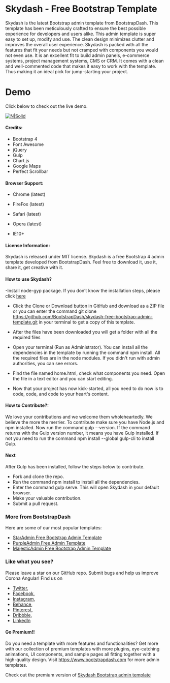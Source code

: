 # Skydash - Free Bootstrap Template

Skydash is the latest Bootstrap admin template from BootstrapDash. This template has been meticulously crafted to ensure the best possible experience for developers and users alike. This admin template is super easy to set up, modify and use. The clean design minimizes clutter and improves the overall user experience. Skydash is packed with all the features that fit your needs but not cramped with components you would not even use. It is an excellent fit to build admin panels, e-commerce systems, project management systems, CMS or CRM. It comes with a clean and well-commented code that makes it easy to work with the template. Thus making it an ideal pick for jump-starting your project.

<h1>Demo</h1>
Click below to check out the live demo.

[![N|Solid](preview.jpg)](https://bootstrapdash.com/demo/skydash-free/template/)

#### Credits:

- Bootstrap 4
- Font Awesome
- jQuery
- Gulp
- Chart.js
- Google Maps
- Perfect Scrollbar

#### Browser Support:

- Chrome (latest)
- FireFox (latest)
- Safari (latest)

- Opera (latest)

- IE10+

#### License Information:

Skydash is released under MIT license. Skydash is a free Bootstrap 4 admin template developed from BootstrapDash. Feel free to download it, use it, share it, get creative with it.

#### How to use Skydash?

-Install node-gyp package. If you don’t know the installation steps, please click [here](https://github.com/nodejs/node-gyp)

- Click the Clone or Download button in GitHub and download as a ZIP file or you can enter the command git clone https://github.com/BootstrapDash/skydash-free-bootstrap-admin-template.git in your terminal to get a copy of this template.
- After the files have been downloaded you will get a folder with all the required files

- Open your terminal (Run as Administrator). You can install all the dependencies in the template by running the command npm install. All the required files are in the node modules. If you didn't run with admin authorities, you can see errors.

- Find the file named home.html, check what components you need. Open the file in a text editor and you can start editing.

- Now that your project has now kick-started, all you need to do now is to code, code, and code to your heart's content.

#### How to Contribute?:

We love your contributions and we welcome them wholeheartedly. We believe the more the merrier. To contribute make sure you have Node.js and npm installed. Now run the command gulp --version. If the command returns with the Gulp version number, it means you have Gulp installed. If not you need to run the command npm install --global gulp-cli to install Gulp.

#### Next

After Gulp has been installed, follow the steps below to contribute.

- Fork and clone the repo.
- Run the command npm install to install all the dependencies.
- Enter the command gulp serve. This will open Skydash in your default browser.
- Make your valuable contribution.
- Submit a pull request.

### More from BootstrapDash

Here are some of our most popular templates:

- [StarAdmin Free Bootstrap Admin Template](https://github.com/BootstrapDash/StarAdmin-Free-Bootstrap-Admin-Template)
- [PurpleAdmin Free Admin Template](https://github.com/BootstrapDash/PurpleAdmin-Free-Admin-Template)
- [MajesticAdmin Free Bootstrap Admin Template](https://github.com/BootstrapDash/MajesticAdmin-Free-Bootstrap-Admin-Template)

### Like what you see?

Please leave a star on our GitHub repo.
Submit bugs and help us improve Corona Angular!
Find us on

- [Twitter](https://twitter.com/bootstrapdash?lang=en),
- [Facebook](https://www.facebook.com/bootstrapdash/),
- [Instagram](https://www.instagram.com/bootstrapdash/?hl=en),
- [Behance](https://www.behance.net/bootstrapdash),
- [Pinterest](https://www.pinterest.com/bootstrapdash/),
- [Dribbble](https://dribbble.com/bootstrapdash),
- [LinkedIn](https://in.linkedin.com/in/bootstrapdash)

#### Go Premium!!

Do you need a template with more features and functionalities? Get more with our collection of premium templates with more plugins, eye-catching animations, UI components, and sample pages all fitting together with a high-quality design. Visit https://www.bootstrapdash.com for more admin templates.

Check out the premium version of [Skydash Bootstrap admin template](https://www.bootstrapdash.com/product/skydash-admin-template/)

